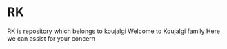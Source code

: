# RK
RK is repository which belongs to koujalgi 
Welcome to Koujalgi family
Here we can assist for your concern
